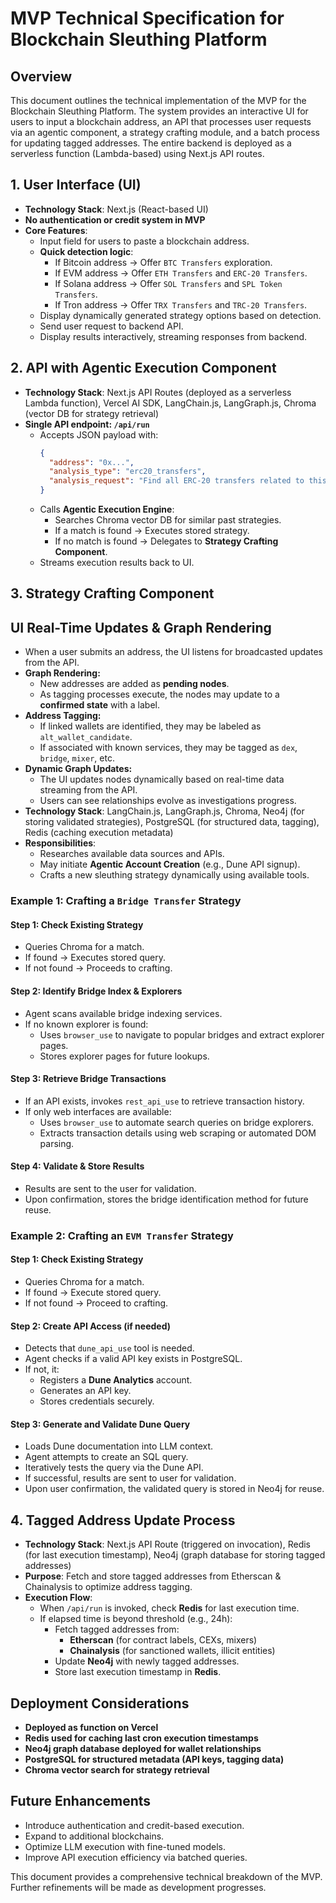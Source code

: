 # MVP Technical Specification for Blockchain Sleuthing Platform

## Overview
This document outlines the technical implementation of the MVP for the Blockchain Sleuthing Platform. The system provides an interactive UI for users to input a blockchain address, an API that processes user requests via an agentic component, a strategy crafting module, and a batch process for updating tagged addresses. The entire backend is deployed as a serverless function (Lambda-based) using Next.js API routes.

## **1. User Interface (UI)**
- **Technology Stack**: Next.js (React-based UI)
- **No authentication or credit system in MVP**
- **Core Features**:
  - Input field for users to paste a blockchain address.
  - **Quick detection logic**:
    - If Bitcoin address → Offer `BTC Transfers` exploration.
    - If EVM address → Offer `ETH Transfers` and `ERC-20 Transfers`.
    - If Solana address → Offer `SOL Transfers` and `SPL Token Transfers`.
    - If Tron address → Offer `TRX Transfers` and `TRC-20 Transfers`.
  - Display dynamically generated strategy options based on detection.
  - Send user request to backend API.
  - Display results interactively, streaming responses from backend.

## **2. API with Agentic Execution Component**
- **Technology Stack**: Next.js API Routes (deployed as a serverless Lambda function), Vercel AI SDK, LangChain.js, LangGraph.js, Chroma (vector DB for strategy retrieval)
- **Single API endpoint: `/api/run`**
  - Accepts JSON payload with:
    ```json
    {
      "address": "0x...",
      "analysis_type": "erc20_transfers",
      "analysis_request": "Find all ERC-20 transfers related to this address"
    }
    ```
  - Calls **Agentic Execution Engine**:
    - Searches Chroma vector DB for similar past strategies.
    - If a match is found → Executes stored strategy.
    - If no match is found → Delegates to **Strategy Crafting Component**.
  - Streams execution results back to UI.

## **3. Strategy Crafting Component**
## **UI Real-Time Updates & Graph Rendering**
- When a user submits an address, the UI listens for broadcasted updates from the API.
- **Graph Rendering:**
  - New addresses are added as **pending nodes**.
  - As tagging processes execute, the nodes may update to a **confirmed state** with a label.
- **Address Tagging:**
  - If linked wallets are identified, they may be labeled as `alt_wallet_candidate`.
  - If associated with known services, they may be tagged as `dex`, `bridge`, `mixer`, etc.
- **Dynamic Graph Updates:**
  - The UI updates nodes dynamically based on real-time data streaming from the API.
  - Users can see relationships evolve as investigations progress.
- **Technology Stack**: LangChain.js, LangGraph.js, Chroma, Neo4j (for storing validated strategies), PostgreSQL (for structured data, tagging), Redis (caching execution metadata)
- **Responsibilities**:
  - Researches available data sources and APIs.
  - May initiate **Agentic Account Creation** (e.g., Dune API signup).
  - Crafts a new sleuthing strategy dynamically using available tools.

### **Example 1: Crafting a `Bridge Transfer` Strategy**
#### **Step 1: Check Existing Strategy**
- Queries Chroma for a match.
- If found → Executes stored query.
- If not found → Proceeds to crafting.

#### **Step 2: Identify Bridge Index & Explorers**
- Agent scans available bridge indexing services.
- If no known explorer is found:
  - Uses `browser_use` to navigate to popular bridges and extract explorer pages.
  - Stores explorer pages for future lookups.

#### **Step 3: Retrieve Bridge Transactions**
- If an API exists, invokes `rest_api_use` to retrieve transaction history.
- If only web interfaces are available:
  - Uses `browser_use` to automate search queries on bridge explorers.
  - Extracts transaction details using web scraping or automated DOM parsing.

#### **Step 4: Validate & Store Results**
- Results are sent to the user for validation.
- Upon confirmation, stores the bridge identification method for future reuse.

### **Example 2: Crafting an `EVM Transfer` Strategy**
#### **Step 1: Check Existing Strategy**
- Queries Chroma for a match.
- If found → Execute stored query.
- If not found → Proceed to crafting.

#### **Step 2: Create API Access (if needed)**
- Detects that `dune_api_use` tool is needed.
- Agent checks if a valid API key exists in PostgreSQL.
- If not, it:
  - Registers a **Dune Analytics** account.
  - Generates an API key.
  - Stores credentials securely.

#### **Step 3: Generate and Validate Dune Query**
- Loads Dune documentation into LLM context.
- Agent attempts to create an SQL query.
- Iteratively tests the query via the Dune API.
- If successful, results are sent to user for validation.
- Upon user confirmation, the validated query is stored in Neo4j for reuse.

## **4. Tagged Address Update Process**
- **Technology Stack**: Next.js API Route (triggered on invocation), Redis (for last execution timestamp), Neo4j (graph database for storing tagged addresses)
- **Purpose**: Fetch and store tagged addresses from Etherscan & Chainalysis to optimize address tagging.
- **Execution Flow**:
  - When `/api/run` is invoked, check **Redis** for last execution time.
  - If elapsed time is beyond threshold (e.g., 24h):
    - Fetch tagged addresses from:
      - **Etherscan** (for contract labels, CEXs, mixers)
      - **Chainalysis** (for sanctioned wallets, illicit entities)
    - Update **Neo4j** with newly tagged addresses.
    - Store last execution timestamp in **Redis**.

## **Deployment Considerations**
- **Deployed as function on Vercel**
- **Redis used for caching last cron execution timestamps**
- **Neo4j graph database deployed for wallet relationships**
- **PostgreSQL for structured metadata (API keys, tagging data)**
- **Chroma vector search for strategy retrieval**

## **Future Enhancements**
- Introduce authentication and credit-based execution.
- Expand to additional blockchains.
- Optimize LLM execution with fine-tuned models.
- Improve API execution efficiency via batched queries.

This document provides a comprehensive technical breakdown of the MVP. Further refinements will be made as development progresses.

